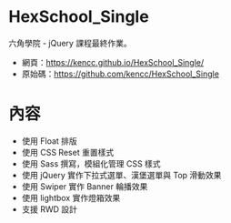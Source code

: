 # HexSchool_Single

六角學院 - jQuery 課程最終作業。

* 網頁：https://kencc.github.io/HexSchool_Single/
* 原始碼：https://github.com/kencc/HexSchool_Single

# 內容

* 使用 Float 排版
* 使用 CSS Reset 重置樣式
* 使用 Sass 撰寫，模組化管理 CSS 樣式
* 使用 jQuery 實作下拉式選單、漢堡選單與 Top 滑動效果
* 使用 Swiper 實作 Banner 輪播效果
* 使用 lightbox 實作燈箱效果
* 支援 RWD 設計